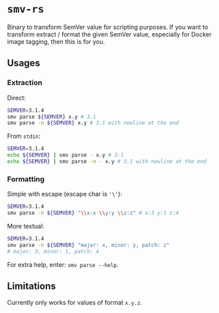 # `smv-rs`

Binary to transform SemVer value for scripting purposes. If you want to
transform extract / format the given SemVer value, especially for Docker image
tagging, then this is for you.

## Usages

### Extraction

Direct:

```bash
SEMVER=3.1.4
smv parse ${SEMVER} x.y # 3.1
smv parse -n ${SEMVER} x.y # 3.1 with newline at the end
```

From `stdin`:

```bash
SEMVER=3.1.4
echo ${SEMVER} | smv parse - x.y # 3.1
echo ${SEMVER} | smv parse -n - x.y # 3.1 with newline at the end
```

### Formatting

Simple with escape (escape char is `'\'`):

```bash
SEMVER=3.1.4
smv parse -n ${SEMVER} "\\x:x \\y:y \\z:z" # x:3 y:1 z:4
```

More textual:

```bash
SEMVER=3.1.4
smv parse -n ${SEMVER} "major: x, minor: y, patch: z"
# major: 3, minor: 1, patch: 4
```

For extra help, enter: `smv parse --help`.

## Limitations

Currently only works for values of format `x.y.z`.
